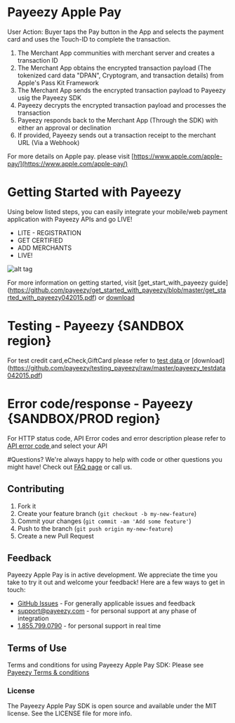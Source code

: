 # Payeezy Apple Pay

User Action: Buyer taps the Pay button in the App and selects the payment card and uses the Touch-ID to complete the transaction.

1. The Merchant App communities with merchant server and creates a transaction ID
2. The Merchant App obtains the encrypted transaction payload (The tokenized card data "DPAN", Cryptogram, and transaction details) 
   from Apple's Pass Kit Framework
3. The Merchant App sends the encrypted transaction payload to Payeezy usig the Payeezy SDK
4. Payeezy decrypts the encrypted transaction payload and processes the transaction
5. Payeezy responds back to the Merchant App (Through the SDK) with either an approval or declination
6. If provided, Payeezy sends out a transaction receipt to the merchant URL (Via a Webhook)

For more details on Apple pay. please visit  [https://www.apple.com/apple-pay/](https://www.apple.com/apple-pay/)

# Getting Started with Payeezy
Using below listed steps, you can easily integrate your mobile/web payment application with Payeezy APIs and go LIVE!
*	LITE  - REGISTRATION  
*	GET CERTIFIED
*	ADD MERCHANTS 
*	LIVE!

![alt tag](https://github.com/payeezy/get_started_with_payeezy/raw/master/payeezy_flow_diagram.png)

For more information on getting started, visit  [get_start_with_payeezy guide] (https://github.com/payeezy/get_started_with_payeezy/blob/master/get_started_with_payeezy042015.pdf) or [download](https://github.com/payeezy/get_started_with_payeezy/raw/master/get_started_with_payeezy042015.pdf)

# Testing - Payeezy {SANDBOX region}
For test credit card,eCheck,GiftCard please refer to [test data ](https://github.com/payeezy/testing_payeezy/blob/master/payeezy_testdata042015.pdf) or [download] (https://github.com/payeezy/testing_payeezy/raw/master/payeezy_testdata042015.pdf)

# Error code/response - Payeezy {SANDBOX/PROD region}
For HTTP status code, API Error codes and error description please refer to [API error code ](https://developer.payeezy.com/payeezy_new_docs/apis) and select your API

#Questions?
We're always happy to help with code or other questions you might have! Check out [FAQ page](https://developer.payeezy.com/faq-page) or call us. 

## Contributing

1. Fork it 
2. Create your feature branch (`git checkout -b my-new-feature`)
3. Commit your changes (`git commit -am 'Add some feature'`)
4. Push to the branch (`git push origin my-new-feature`)
5. Create a new Pull Request  


## Feedback

Payeezy Apple Pay is in active development. We appreciate the time you take to try it out and welcome your feedback!
Here are a few ways to get in touch:
* [GitHub Issues](https://github.com/payeezy/payeezy/issues) - For generally applicable issues and feedback
* support@payeezy.com - for personal support at any phase of integration
* [1.855.799.0790](tel:+18557990790)  - for personal support in real time 

## Terms of Use

Terms and conditions for using Payeezy Apple Pay SDK: Please see [Payeezy Terms & conditions](https://developer.payeezy.com/terms-use)
 
### License
The Payeezy Apple Pay SDK is open source and available under the MIT license. See the LICENSE file for more info.
